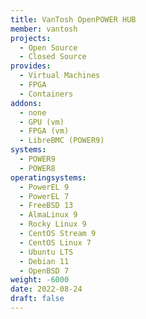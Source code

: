 ```yaml
---
title: VanTosh OpenPOWER HUB
member: vantosh
projects:
  - Open Source
  - Closed Source
provides:
  - Virtual Machines
  - FPGA
  - Containers
addons:
  - none
  - GPU (vm)
  - FPGA (vm)
  - LibreBMC (POWER9)
systems:
  - POWER9
  - POWER8
operatingsystems:
  - PowerEL 9
  - PowerEL 7
  - FreeBSD 13
  - AlmaLinux 9
  - Rocky Linux 9
  - CentOS Stream 9
  - CentOS Linux 7
  - Ubuntu LTS
  - Debian 11
  - OpenBSD 7
weight: -6000
date: 2022-08-24
draft: false
---
```

